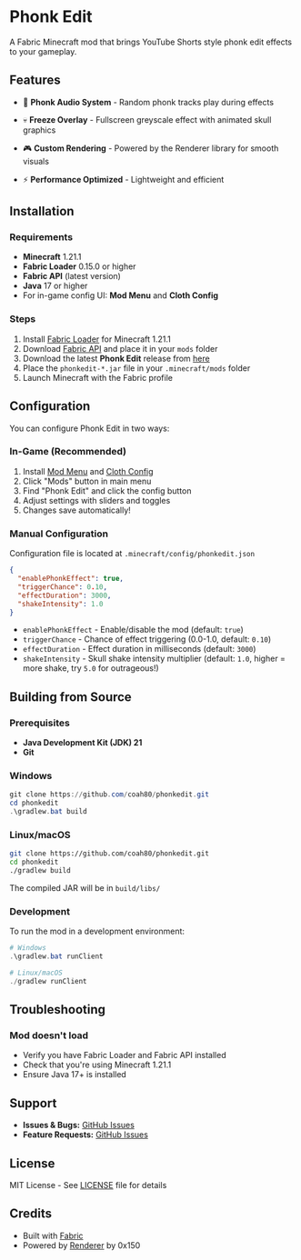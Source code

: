 # Phonk Edit

A Fabric Minecraft mod that brings YouTube Shorts style phonk edit effects to your gameplay.

## Features

- 🎵 **Phonk Audio System** - Random phonk tracks play during effects
- 💀 **Freeze Overlay** - Fullscreen greyscale effect with animated skull graphics
- 🎮 **Custom Rendering** - Powered by the Renderer library for smooth visuals
 
- ⚡ **Performance Optimized** - Lightweight and efficient

## Installation

### Requirements

- **Minecraft** 1.21.1
- **Fabric Loader** 0.15.0 or higher
- **Fabric API** (latest version)
- **Java** 17 or higher
- For in-game config UI: **Mod Menu** and **Cloth Config**

### Steps

1. Install [Fabric Loader](https://fabricmc.net/use/) for Minecraft 1.21.1
2. Download [Fabric API](https://modrinth.com/mod/fabric-api) and place it in your `mods` folder
3. Download the latest **Phonk Edit** release from [here](https://github.com/coah80/phonkedit/releases)
4. Place the `phonkedit-*.jar` file in your `.minecraft/mods` folder
5. Launch Minecraft with the Fabric profile

## Configuration

You can configure Phonk Edit in two ways:

### In-Game (Recommended)
1. Install [Mod Menu](https://modrinth.com/mod/modmenu) and [Cloth Config](https://modrinth.com/mod/cloth-config)
2. Click "Mods" button in main menu
3. Find "Phonk Edit" and click the config button
4. Adjust settings with sliders and toggles
5. Changes save automatically!

### Manual Configuration
Configuration file is located at `.minecraft/config/phonkedit.json`

```json
{
  "enablePhonkEffect": true,
  "triggerChance": 0.10,
  "effectDuration": 3000,
  "shakeIntensity": 1.0
}
```

- `enablePhonkEffect` - Enable/disable the mod (default: `true`)
- `triggerChance` - Chance of effect triggering (0.0-1.0, default: `0.10`)
- `effectDuration` - Effect duration in milliseconds (default: `3000`)
- `shakeIntensity` - Skull shake intensity multiplier (default: `1.0`, higher = more shake, try `5.0` for outrageous!)
 

## Building from Source

### Prerequisites

- **Java Development Kit (JDK) 21**
- **Git**

### Windows

```powershell
git clone https://github.com/coah80/phonkedit.git
cd phonkedit
.\gradlew.bat build
```

### Linux/macOS

```bash
git clone https://github.com/coah80/phonkedit.git
cd phonkedit
./gradlew build
```

The compiled JAR will be in `build/libs/`

### Development

To run the mod in a development environment:

```powershell
# Windows
.\gradlew.bat runClient

# Linux/macOS
./gradlew runClient
```

## Troubleshooting

### Mod doesn't load
- Verify you have Fabric Loader and Fabric API installed
- Check that you're using Minecraft 1.21.1
- Ensure Java 17+ is installed

## Support

- **Issues & Bugs:** [GitHub Issues](https://github.com/coah80/phonkedit/issues)
- **Feature Requests:** [GitHub Issues](https://github.com/coah80/phonkedit/issues)

## License

MIT License - See [LICENSE](LICENSE) file for details

## Credits

- Built with [Fabric](https://fabricmc.net/)
- Powered by [Renderer](https://github.com/0x150/renderer) by 0x150
